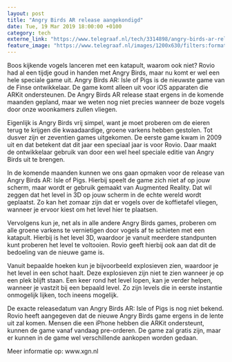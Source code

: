 ```yaml
---
layout: post
title: "Angry Birds AR release aangekondigd"
date: Tue, 19 Mar 2019 18:00:00 +0100
category: tech
externe_link: "https://www.telegraaf.nl/tech/3314898/angry-birds-ar-release-aangekondigd"
feature_image: "https://www.telegraaf.nl/images/1200x630/filters:format(jpeg):quality(80)/cdn-kiosk-api.telegraaf.nl/8bd17176-4a44-11e9-b2cf-0217670beecd.png"
---
```


<p class="intro">Boos kijkende vogels lanceren met een katapult, waarom ook niet? Rovio had al een tijdje goud in handen met Angry Birds, maar nu komt er wel een hele speciale game uit. Angry Birds AR: Isle of Pigs is de nieuwste game van de Finse ontwikkelaar. De game komt alleen uit voor iOS apparaten die ARKit ondersteunen. De Angry Birds AR release staat ergens in de komende maanden gepland, maar we weten nog niet precies wanneer de boze vogels door onze woonkamers zullen vliegen.</p> <p>Eigenlijk is Angry Birds vrij simpel, want je moet proberen om de eieren terug te krijgen die kwaadaardige, groene varkens hebben gestolen. Tot dusver zijn er zeventien games uitgekomen. De eerste game kwam in 2009 uit en dat betekent dat dit jaar een speciaal jaar is voor Rovio. Daar maakt de ontwikkelaar gebruik van door een wel heel speciale editie van Angry Birds uit te brengen.</p><p>In de komende maanden kunnen we ons gaan opmaken voor de release van Angry Birds AR: Isle of Pigs. Hierbij speelt de game zich niet af op jouw scherm, maar wordt er gebruik gemaakt van Augmented Reality. Dat wil zeggen dat het level in 3D op jouw scherm in de echte wereld wordt geplaatst. Zo kan het zomaar zijn dat er vogels over de koffietafel vliegen, wanneer je ervoor kiest om het level hier te plaatsen.</p><p>Vervolgens kun je, net als in alle andere Angry Birds games, proberen om alle groene varkens te vernietigen door vogels af te schieten met een katapult. Hierbij is het level 3D, waardoor je vanuit meerdere standpunten kunt proberen het level te voltooien. Rovio geeft hierbij ook aan dat dit de bedoeling van de nieuwe game is.</p><p>Vanuit bepaalde hoeken kun je bijvoorbeeld explosieven zien, waardoor je het level in een schot haalt. Deze explosieven zijn niet te zien wanneer je op een plek blijft staan. Een keer rond het level lopen, kan je verder helpen, wanneer je vastzit bij een bepaald level. Zo zijn levels die in eerste instantie onmogelijk lijken, toch ineens mogelijk.</p><p>De exacte releasedatum van Angry Birds AR: Isle of Pigs is nog niet bekend. Rovio heeft aangegeven dat de nieuwe Angry Birds game ergens in de lente uit zal komen. Mensen die een iPhone hebben die ARKit ondersteunt, kunnen de game vanaf vandaag pre-orderen. De game zal gratis zijn, maar er kunnen in de game wel verschillende aankopen worden gedaan.</p><p>Meer informatie op: www.xgn.nl</p>
